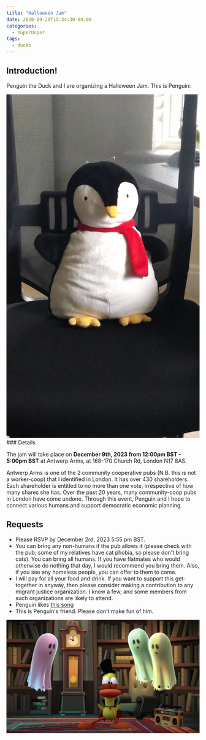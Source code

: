 ```yaml
---
title: "Halloween Jam"
date: 2020-09-29T15:34:30-04:00
categories:
  - superDuper
tags:
  - ducks
---
```


## Introduction!

Penguin the Duck and I are organizing a Halloween Jam. This is Penguin:

<img src="/assets/images/penguin.jpg" alt="drawing" title="penguin"/>
### Details

The jam will take place on **December 9th, 2023 from 12:00pm BST - 5:00pm BST** at Antwerp Arms, at 168-170 Church Rd, London N17 8AS.

Antwerp Arms is one of the 2 community cooperative pubs (N.B. this is not a worker-coop) that I identified in London. It has over 430 shareholders. Each shareholder is entitled to no more than one vote, irrespective of how many shares she has. Over the past 20 years, many community-coop pubs in London have come undone. Through this event, Penguin and I hope to connect various humans and support democratic economic planning.

## Requests
- Please RSVP by December 2rd, 2023 5:55 pm BST.
- You can bring any non-humans if the pub allows it (please check with the pub; some of my relatives have cat phobia, so please don't bring cats). You can bring all humans. If you have flatmates who would otherwise do nothing that day, I would recommend you bring them. Also, if you see any homeless people, you can offer to them to come.
- I will pay for all your food and drink. If you want to support this get-together in anyway, then please consider making a contribution to any migrant justice organization. I know a few, and some members from such organizations are likely to attend.
- Penguin likes [this song](https://www.youtube.com/watch?v=GR0LGCIYMPs)
- This is Penguin's friend. Please don't make fun of him.
<img src="/assets/images/duck-haunted.jpg" alt="drawing" title="penguin"/>
